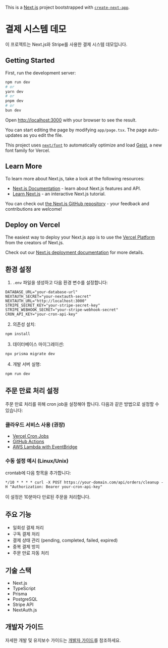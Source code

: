 This is a [Next.js](https://nextjs.org) project bootstrapped with [`create-next-app`](https://nextjs.org/docs/app/api-reference/cli/create-next-app).

# 결제 시스템 데모

이 프로젝트는 Next.js와 Stripe를 사용한 결제 시스템 데모입니다.

## Getting Started

First, run the development server:

```bash
npm run dev
# or
yarn dev
# or
pnpm dev
# or
bun dev
```

Open [http://localhost:3000](http://localhost:3000) with your browser to see the result.

You can start editing the page by modifying `app/page.tsx`. The page auto-updates as you edit the file.

This project uses [`next/font`](https://nextjs.org/docs/app/building-your-application/optimizing/fonts) to automatically optimize and load [Geist](https://vercel.com/font), a new font family for Vercel.

## Learn More

To learn more about Next.js, take a look at the following resources:

- [Next.js Documentation](https://nextjs.org/docs) - learn about Next.js features and API.
- [Learn Next.js](https://nextjs.org/learn) - an interactive Next.js tutorial.

You can check out [the Next.js GitHub repository](https://github.com/vercel/next.js) - your feedback and contributions are welcome!

## Deploy on Vercel

The easiest way to deploy your Next.js app is to use the [Vercel Platform](https://vercel.com/new?utm_medium=default-template&filter=next.js&utm_source=create-next-app&utm_campaign=create-next-app-readme) from the creators of Next.js.

Check out our [Next.js deployment documentation](https://nextjs.org/docs/app/building-your-application/deploying) for more details.

## 환경 설정

1. `.env` 파일을 생성하고 다음 환경 변수를 설정합니다:

```
DATABASE_URL="your-database-url"
NEXTAUTH_SECRET="your-nextauth-secret"
NEXTAUTH_URL="http://localhost:3000"
STRIPE_SECRET_KEY="your-stripe-secret-key"
STRIPE_WEBHOOK_SECRET="your-stripe-webhook-secret"
CRON_API_KEY="your-cron-api-key"
```

2. 의존성 설치:

```bash
npm install
```

3. 데이터베이스 마이그레이션:

```bash
npx prisma migrate dev
```

4. 개발 서버 실행:

```bash
npm run dev
```

## 주문 만료 처리 설정

주문 만료 처리를 위해 cron job을 설정해야 합니다. 다음과 같은 방법으로 설정할 수 있습니다:

### 클라우드 서비스 사용 (권장)

- [Vercel Cron Jobs](https://vercel.com/docs/cron-jobs)
- [GitHub Actions](https://docs.github.com/en/actions/using-workflows/events-that-trigger-workflows#schedule)
- [AWS Lambda with EventBridge](https://aws.amazon.com/eventbridge/)

### 수동 설정 예시 (Linux/Unix)

crontab에 다음 항목을 추가합니다:

```
*/10 * * * * curl -X POST https://your-domain.com/api/orders/cleanup -H "Authorization: Bearer your-cron-api-key"
```

이 설정은 10분마다 만료된 주문을 처리합니다.

## 주요 기능

- 일회성 결제 처리
- 구독 결제 처리
- 결제 상태 관리 (pending, completed, failed, expired)
- 중복 결제 방지
- 주문 만료 자동 처리

## 기술 스택

- Next.js
- TypeScript
- Prisma
- PostgreSQL
- Stripe API
- NextAuth.js

## 개발자 가이드

자세한 개발 및 유지보수 가이드는 [개발자 가이드](./docs/DEVELOPER_GUIDE.md)를 참조하세요.
